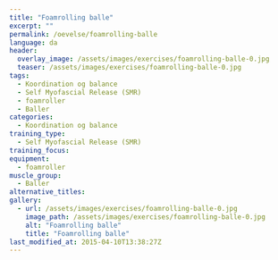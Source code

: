 ```yaml
---
title: "Foamrolling balle"
excerpt: ""
permalink: /oevelse/foamrolling-balle
language: da
header:
  overlay_image: /assets/images/exercises/foamrolling-balle-0.jpg
  teaser: /assets/images/exercises/foamrolling-balle-0.jpg
tags:
  - Koordination og balance
  - Self Myofascial Release (SMR)
  - foamroller
  - Baller
categories:
  - Koordination og balance
training_type: 
  - Self Myofascial Release (SMR)
training_focus: 
equipment:
  - foamroller
muscle_group:
  - Baller
alternative_titles:
gallery:
  - url: /assets/images/exercises/foamrolling-balle-0.jpg
    image_path: /assets/images/exercises/foamrolling-balle-0.jpg
    alt: "Foamrolling balle"
    title: "Foamrolling balle"
last_modified_at: 2015-04-10T13:38:27Z
---
```



